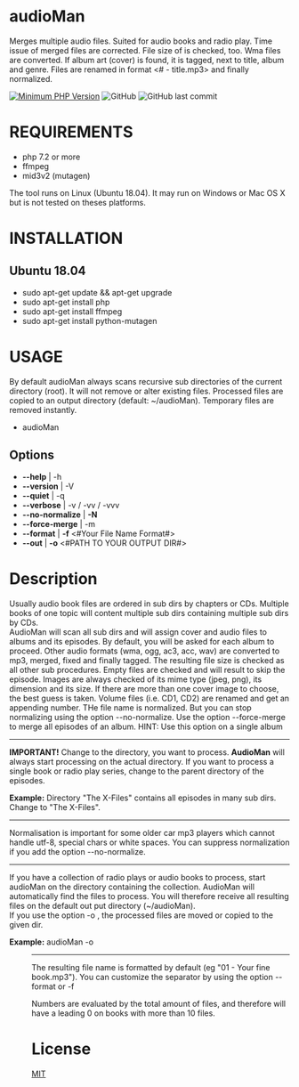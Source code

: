audioMan 
========

Merges multiple audio files. Suited for audio books and radio play.
Time issue of merged files are corrected. File size of is checked, too.
Wma files are converted. If album art (cover) is found, it is tagged, next to title, album and genre.
Files are renamed in format <# - title.mp3> and finally normalized.

[![Minimum PHP Version](https://img.shields.io/badge/php-%3E%3D%207.2-8892BF.svg?style=plastic)](https://php.net/)
![GitHub](https://img.shields.io/github/license/grrompf/audioMan?style=plastic)
![GitHub last commit](https://img.shields.io/github/last-commit/grrompf/audioMan?style=plastic)

REQUIREMENTS
============
* php 7.2 or more
* ffmpeg
* mid3v2 (mutagen)

The tool runs on Linux (Ubuntu 18.04). It may run on Windows or Mac OS X but is not tested on theses platforms.


INSTALLATION
============

Ubuntu 18.04
------------

* sudo apt-get update && apt-get upgrade
* sudo apt-get install php
* sudo apt-get install ffmpeg
* sudo apt-get install python-mutagen


USAGE
=====
By default audioMan always scans recursive sub directories of the current directory (root).
It will not remove or alter existing files. Processed files are copied to an output directory (default: ~/audioMan).
Temporary files are removed instantly.

* audioMan 

Options
-------
* __--help__ | -h
* __--version__ | -V
* __--quiet__ | -q
* __--verbose__  | -v / -vv / -vvv
* __--no-normalize__ | __-N__   
* __--force-merge__ | -m 
* __--format__ | __-f__ <#Your File Name Format#>  
* __--out__ | __-o__ <#PATH TO YOUR OUTPUT DIR#>  

Description
====

Usually audio book files are ordered in sub dirs by chapters or CDs. Multiple books of one topic will content multiple
sub dirs containing multiple sub dirs by CDs.   
AudioMan will scan all sub dirs and will assign cover and audio files to albums and its episodes. 
By default, you will be asked for each album to proceed. Other audio formats (wma, ogg, ac3, acc, wav) are converted to
mp3, merged, fixed and finally tagged. The resulting file size is checked as all other sub procedures.
Empty files are checked and will result to skip the episode. Images are always checked of its mime type (jpeg, png), its
dimension and its size. If there are more than one cover image to choose, the best guess is taken.
Volume files (i.e. CD1, CD2) are renamed and get an appending number. 
THe file name is normalized. But you can stop normalizing using the option --no-normalize. 
Use the option --force-merge to merge all episodes of an album. HINT: Use this option on a single album
***

__IMPORTANT!__
Change to the directory, you want to process. __AudioMan__ will always start processing on the actual directory. If you
want to process a single book or radio play series, change to the parent directory of the episodes.

__Example:__ Directory "The X-Files" contains all episodes in many sub dirs. Change to "The X-Files". 

***
Normalisation is important for some older car mp3 players which cannot handle utf-8, special chars or white spaces.
You can suppress normalization if you add the option --no-normalize. 
***
If you have a collection of radio plays or audio books to process, start audioMan on the directory containing the collection.
AudioMan will automatically find the files to process. You will therefore receive all resulting files on the default out
put directory (~/audioMan).                          
If you use the option -o <DIRECTORY TO MOVE MERGED FILES>, the processed files are moved or copied to the given dir.   

__Example:__
    audioMan -o <DIR> 
    
***
The resulting file name is formatted by default (eg "01 - Your fine book.mp3"). You can customize the separator 
by using the option --format or -f  

Numbers are evaluated by the total amount of files, and therefore will have a leading 0 on books with more than 10 files.

License
=======
[MIT](https://tldrlegal.com/license/mit-license)
        